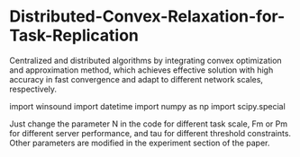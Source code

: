 # Distributed-Convex-Relaxation-for-Task-Replication
Centralized and distributed algorithms by integrating convex optimization and approximation method, which achieves effective solution with high accuracy in fast convergence and adapt to different network scales, respectively.

import winsound  import datetime  import numpy as np  import scipy.special


Just change the parameter N in the code for different task scale, Fm or Pm for different server performance, and tau for different threshold constraints. Other parameters are modified in the experiment section of the paper.
